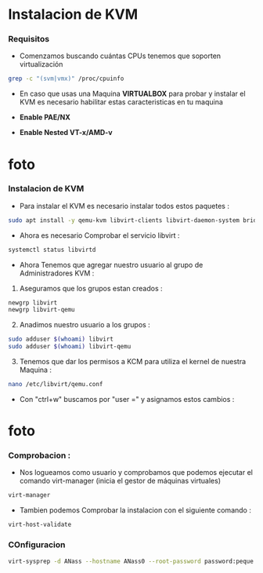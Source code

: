 # Instalacion de KVM



### Requisitos

- Comenzamos buscando cuántas CPUs tenemos que soporten virtualización

```bash
grep -c "(svm|vmx)" /proc/cpuinfo
```

- En caso que usas una Maquina **VIRTUALBOX** para probar y instalar el KVM es necesario habilitar estas caracteristicas en tu maquina

- **Enable PAE/NX**
- **Enable Nested VT-x/AMD-v**

# foto
### Instalacion de KVM

- Para instalar el KVM es necesario instalar todos estos paquetes :

```bash
sudo apt install -y qemu-kvm libvirt-clients libvirt-daemon-system bridge-utils libguestfs-tools genisoimage virtinst libosinfo-bin virt-manager
```

- Ahora es necesario Comprobar el servicio libvirt :

```bash
systemctl status libvirtd
```

- Ahora Tenemos que agregar nuestro usuario al grupo de Administradores KVM :

1. Aseguramos que los grupos estan creados :

```bash
newgrp libvirt
newgrp libvirt-qemu 
```

2. Anadimos nuestro usuario a los grupos :

```bash
sudo adduser $(whoami) libvirt
sudo adduser $(whoami) libvirt-qemu
```

3. Tenemos que dar los permisos a KCM para utiliza el kernel de nuestra Maquina :

```bash
nano /etc/libvirt/qemu.conf
```

- Con "ctrl+w" buscamos por "user =" y asignamos estos cambios :

# foto


### Comprobacion :

- Nos logueamos como usuario y comprobamos que podemos ejecutar el comando virt-manager (inicia el gestor de máquinas virtuales)

```bash
virt-manager
```

- Tambien podemos Comprobar la instalacion con el siguiente comando : 
  
```bash
virt-host-validate
```


### COnfiguracion

```bash
virt-sysprep -d ANass --hostname ANass0 --root-password password:peque
```






